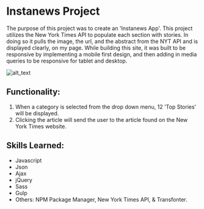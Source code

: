 # Instanews Project

The purpose of this project was to create an 'Instanews App'. This project utilizes the New York Times API to populate each section with stories. In doing so it pulls the image, the url, and the abstract from the NYT API and is displayed clearly, on my page. While building this site, it was built to be responsive by implementing a mobile first design, and then adding in media queries to be responsive for tablet and desktop. 

![alt_text](instanews.png)

## Functionality:
1. When a category is selected from the drop down menu, 12 'Top Stories' will be displayed. 
2. Clicking the article will send the user to the article found on the New York Times website.

## Skills Learned:
- Javascript
- Json
- Ajax
- jQuery
- Sass
- Gulp
- Others: NPM Package Manager, New York Times API, & Transfonter.
